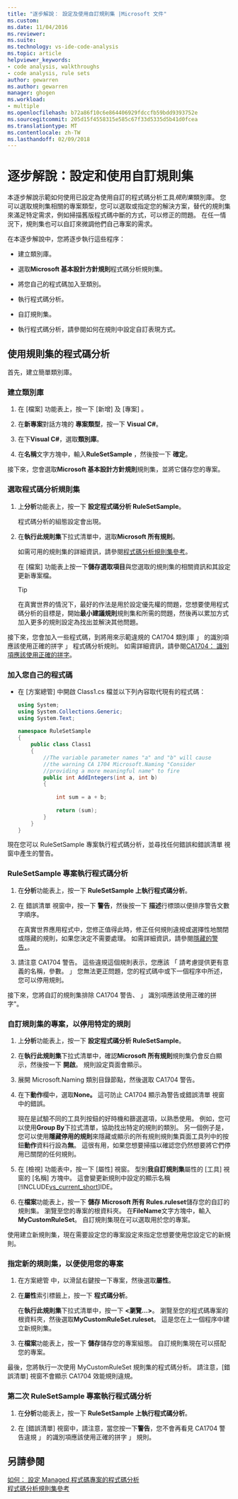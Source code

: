 ```yaml
---
title: "逐步解說： 設定及使用自訂規則集 |Microsoft 文件"
ms.custom: 
ms.date: 11/04/2016
ms.reviewer: 
ms.suite: 
ms.technology: vs-ide-code-analysis
ms.topic: article
helpviewer_keywords:
- code analysis, walkthroughs
- code analysis, rule sets
author: gewarren
ms.author: gewarren
manager: ghogen
ms.workload:
- multiple
ms.openlocfilehash: b72a86f10c6e864406929fdccfb59bdd9393752e
ms.sourcegitcommit: 205d15f4558315e585c67f33d5335d5b41d0fcea
ms.translationtype: MT
ms.contentlocale: zh-TW
ms.lasthandoff: 02/09/2018
---
```

# <a name="walkthrough-configuring-and-using-a-custom-rule-set"></a>逐步解說：設定和使用自訂規則集

本逐步解說示範如何使用已設定為使用自訂的程式碼分析工具*規則集*類別庫。 您可以選取規則集相關的專案類型，您可以選取或指定您的解決方案，替代的規則集來滿足特定需求，例如掃描舊版程式碼中斷的方式，可以修正的問題。 在任一情況下，規則集也可以自訂來微調他們自己專案的需求。  
  
在本逐步解說中，您將逐步執行這些程序：  
  
-   建立類別庫。  
  
-   選取**Microsoft 基本設計方針規則**程式碼分析規則集。  
  
-   將您自己的程式碼加入至類別。  
  
-   執行程式碼分析。  
  
-   自訂規則集。  
  
-   執行程式碼分析，請參閱如何在規則中設定自訂表現方式。  
  
## <a name="using-rule-sets-with-code-analysis"></a>使用規則集的程式碼分析

首先，建立簡單類別庫。  
  
### <a name="create-a-class-library"></a>建立類別庫  
  
1.  在 [檔案]  功能表上，按一下 [新增]  及 [專案] 。  
  
2.  在**新專案**對話方塊的 **專案類型**，按一下  **Visual C#**。  
  
3.  在下**Visual C#**，選取**類別庫**。  
  
4.  在**名稱**文字方塊中，輸入**RuleSetSample** ，然後按一下 **確定**。  
  
 接下來，您會選取**Microsoft 基本設計方針規則**規則集，並將它儲存您的專案。  
  
### <a name="select-a-code-analysis-rule-set"></a>選取程式碼分析規則集  
  
1.  上**分析**功能表上，按一下 **設定程式碼分析 RuleSetSample**。  
  
     程式碼分析的組態設定會出現。  
  
2.  在**執行此規則集**下拉式清單中，選取**Microsoft 所有規則**。  
  
     如需可用的規則集的詳細資訊，請參閱[程式碼分析規則集參考](../code-quality/code-analysis-rule-set-reference.md)。  
  
     在 [檔案] 功能表上按一下**儲存選取項目**與您選取的規則集的相關資訊和其設定更新專案檔。  
  
    > [!TIP]
    >  在真實世界的情況下，最好的作法是用於設定優先權的問題，您想要使用程式碼分析的目標是，開始**最小建議規則**規則集和所需的問題，然後再以累加方式加入更多的規則設定為找出並解決其他問題。  
  
 接下來，您會加入一些程式碼，到將用來示範違規的 CA1704 類別庫 」 的識別項應該使用正確的拼字 」 程式碼分析規則。 如需詳細資訊，請參閱[CA1704： 識別項應該使用正確的拼字](../code-quality/ca1704-identifiers-should-be-spelled-correctly.md)。  
  
### <a name="add-your-own-code"></a>加入您自己的程式碼  
  
-   在 [方案總管] 中開啟 Class1.cs 檔並以下列內容取代現有的程式碼：  
  
    ```csharp
    using System;  
    using System.Collections.Generic;  
    using System.Text;  
  
    namespace RuleSetSample  
    {  
        public class Class1  
        {  
            //The variable parameter names "a" and "b" will cause  
            //the warning CA 1704 Microsoft.Naming "Consider   
            //providing a more meaningful name" to fire  
            public int AddIntegers(int a, int b)  
            {  
  
                int sum = a + b;  
  
                return (sum);  
            }  
        }  
    }
    ```
  
現在您可以 RuleSetSample 專案執行程式碼分析，並尋找任何錯誤和錯誤清單 視窗中產生的警告。  
  
### <a name="run-code-analysis-on-the-rulesetsample-project"></a>RuleSetSample 專案執行程式碼分析  
  
1.  在**分析**功能表上，按一下  **RuleSetSample 上執行程式碼分析**。  
  
2.  在 錯誤清單 視窗中，按一下 **警告**，然後按一下 **描述**行標頭以便排序警告文數字順序。  
  
     在真實世界應用程式中，您修正值得此時，修正任何規則違規或選擇性地關閉或隱藏的規則，如果您決定不需要處理。 如需詳細資訊，請參閱[隱藏的警告，](../code-quality/in-source-suppression-overview.md)。
  
3.  請注意 CA1704 警告。 這些違規這個規則表示，您應該 「 請考慮提供更有意義的名稱，參數。 」 您無法更正問題，您的程式碼中或下一個程序中所述，您可以停用規則。  
  
 接下來，您將自訂的規則集排除 CA1704 警告、 」 識別項應該使用正確的拼字"。  
  
### <a name="customize-the-rule-set-for-your-project-to-disable-a-specific-rule"></a>自訂規則集的專案，以停用特定的規則  
  
1.  上**分析**功能表上，按一下 **設定程式碼分析 RuleSetSample**。  
  
2.  在**執行此規則集**下拉式清單中，確認**Microsoft 所有規則**規則集仍會反白顯示，然後按一下 **開啟**。 規則設定頁面會顯示。  
  
3.  展開 Microsoft.Naming 類別目錄節點，然後選取 CA1704 警告。  
  
4.  在下**動作**欄中，選取**None。** 這可防止 CA1704 顯示為警告或錯誤清單 視窗中的錯誤。  
  
     現在是試驗不同的工具列按鈕的好時機和篩選選項，以熟悉使用。 例如，您可以使用**Group By**下拉式清單，協助找出特定的規則的類別。 另一個例子是，您可以使用**隱藏停用的規則**來隱藏或顯示的所有規則規則集頁面工具列中的按鈕**動作**資料行設為**無**。 這很有用，如果您想要掃描以確認您仍然想要將它們停用已關閉的任何規則。  
  
5.  在 [檢視] 功能表中，按一下 [屬性] 視窗。 型別**我自訂規則集**屬性的 [工具] 視窗的 [名稱] 方塊中。 這會變更新規則中設定的顯示名稱[!INCLUDE[vs_current_short](../code-quality/includes/vs_current_short_md.md)]IDE。  
  
6.  在**檔案**功能表上，按一下 **儲存 Microsoft 所有 Rules.ruleset**儲存您的自訂的規則集。 瀏覽至您的專案的根資料夾。 在**FileName**文字方塊中，輸入**MyCustomRuleSet**。 自訂規則集現在可以選取用於您的專案。  
  
使用建立新規則集，現在需要設定您的專案設定來指定您想要使用您設定它的新規則。  
  
### <a name="specify-the-new-rule-set-for-use-with-your-project"></a>指定新的規則集，以便使用您的專案  
  
1.  在方案總管 中，以滑鼠右鍵按一下專案，然後選取**屬性**。  
  
2.  在**屬性**索引標籤上，按一下 **程式碼分析**。  
  
     在**執行此規則集**下拉式清單中，按一下  **\<瀏覽...>**。 瀏覽至您的程式碼專案的根資料夾，然後選取**MyCustomRuleSet.ruleset**。 這是您在上一個程序中建立新規則集。  
  
3.  在**檔案**功能表上，按一下 **儲存**儲存您的專案組態。 自訂規則集現在可以搭配您的專案。  
  
 最後，您將執行一次使用 MyCustomRuleSet 規則集的程式碼分析。 請注意，[錯誤清單] 視窗不會顯示 CA1704 效能規則違規。  
  
### <a name="run-code-analysis-on-the-rulesetsample-project-for-the-second-time"></a>第二次 RuleSetSample 專案執行程式碼分析  
  
1.  在**分析**功能表上，按一下  **RuleSetSample 上執行程式碼分析**。  
  
2.  在 [錯誤清單] 視窗中，請注意，當您按一下**警告**，您不會再看見 CA1704 警告違規 」 的識別項應該使用正確的拼字 」 規則。  
  
## <a name="see-also"></a>另請參閱

[如何： 設定 Managed 程式碼專案的程式碼分析](../code-quality/how-to-configure-code-analysis-for-a-managed-code-project.md)   
[程式碼分析規則集參考](../code-quality/code-analysis-rule-set-reference.md)